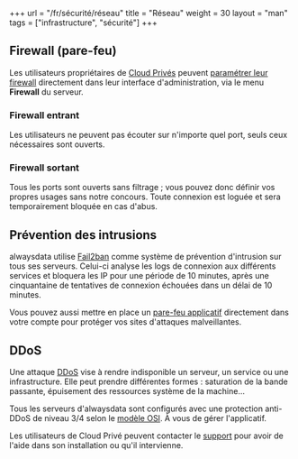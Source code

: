 +++
url = "/fr/sécurité/réseau"
title = "Réseau"
weight = 30
layout = "man"
tags = ["infrastructure", "sécurité"]
+++

## Firewall (pare-feu)

Les utilisateurs propriétaires de [Cloud Privés](accounts/billing/private-cloud-prices) peuvent [paramétrer leur firewall](configure-firewall) directement dans leur interface d'administration, via le menu **Firewall** du serveur.

### Firewall entrant

Les utilisateurs ne peuvent pas écouter sur n'importe quel port, seuls ceux nécessaires sont ouverts.

### Firewall sortant

Tous les ports sont ouverts sans filtrage ; vous pouvez donc définir vos propres usages sans notre concours. Toute connexion est loguée et sera temporairement bloquée en cas d'abus.

## Prévention des intrusions

alwaysdata utilise [Fail2ban](http://www.fail2ban.org/) comme système de prévention d'intrusion sur tous ses serveurs. Celui-ci analyse les logs de connexion aux différents services et bloquera les IP pour une période de 10 minutes, après une cinquantaine de tentatives de connexion échouées dans un délai de 10 minutes.

Vous pouvez aussi mettre en place un [pare-feu applicatif](sites/waf) directement dans votre compte pour protéger vos sites d'attaques malveillantes.

## DDoS

Une attaque [DDoS](https://fr.wikipedia.org/wiki/Attaque_par_d%C3%A9ni_de_service) vise à rendre indisponible un serveur, un service ou une infrastructure. Elle peut prendre différentes formes : saturation de la bande passante, épuisement des ressources système de la machine...

Tous les serveurs d'alwaysdata sont configurés avec une protection anti-DDoS de niveau 3/4 selon le [modèle OSI](https://fr.wikipedia.org/wiki/Mod%C3%A8le_OSI). À vous de gérer l'applicatif.

Les utilisateurs de Cloud Privé peuvent contacter le [support](https://admin.alwaysdata.com/support/add/) pour avoir de l'aide dans son installation ou qu'il intervienne.






